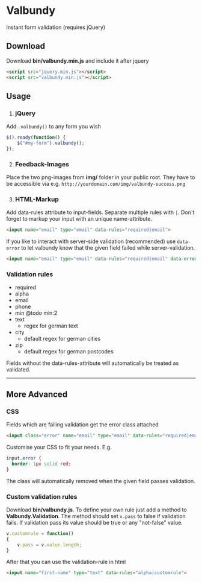 # Valbundy
Instant form validation (requires jQuery)

## Download
Download **bin/valbundy.min.js** and include it after jquery
```html
<script src="jquery.min.js"></script>
<script src="valbundy.min.js"></script>
```

## Usage
1. ### jQuery
  Add `.valbundy()` to any form you wish
  ```javascript
  $().ready(function() {
      $("#my-form").valbundy();
  });
  ```

2. ### Feedback-Images
Place the two png-images from **img/** folder in your public root. They have to be accessible via e.g. `http://yourdomain.com/img/valbundy-success.png`

3. ### HTML-Markup
  Add data-rules attribute to input-fields. Separate multiple rules with `|`. Don´t forget to markup your input with an unique name-attribute.
  ```html
  <input name="email" type="email" data-rules="required|email">
  ```
  If you like to interact with server-side validation (recommended) use `data-error` to let valbundy know that the given field failed while server-validation.
  ```html
  <input name="email" type="email" data-rules="required|email" data-error="1">
  ```

### Validation rules
- required
- alpha
- email
- phone
- min @todo min:2
- text
  - regex for german text
- city
  - default regex for german cities
- zip
  - default regex for german postcodes

Fields without the data-rules-attribute will automatically be treated as validated.

***

## More Advanced

### CSS
Fields which are failing validation get the error class attached
```html
<input class="error" name="email" type="email" data-rules="required|email" data-error="1">
```
Customise your CSS to fit your needs. E.g.
```css
input.error {
  border: 1px solid red;
}
```
The class will automatically removed when the given field passes validation.

### Custom validation rules
Download **bin/valbundy.js**. To define your own rule just add a method to **Valbundy.Validation**. The method should set `v.pass` to false if validation fails. If validation pass its value should be true or any "not-false" value.
```javascript
v.customrule = function()
{
    v.pass = v.value.length;
}
```
After that you can use the validation-rule in html
```html
<input name="first-name" type="text" data-rules="alpha|customrule">
```

